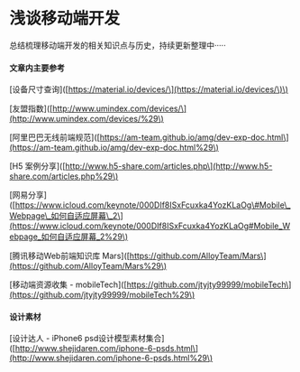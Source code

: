 # 浅谈移动端开发

总结梳理移动端开发的相关知识点与历史，持续更新整理中·····

#### 文章内主要参考

\[设备尺寸查询\]\([https://material.io/devices/\](https://material.io/devices/\)\)

\[友盟指数\]\([http://www.umindex.com/devices/\](http://www.umindex.com/devices/%29\)

\[阿里巴巴无线前端规范\]\([https://am-team.github.io/amg/dev-exp-doc.html\](https://am-team.github.io/amg/dev-exp-doc.html%29\)

\[H5 案例分享\]\([http://www.h5-share.com/articles.php\](http://www.h5-share.com/articles.php%29\)

\[网易分享\]\([https://www.icloud.com/keynote/000DIf8ISxFcuxka4YozKLaOg\#Mobile\_Webpage\_如何自适应屏幕\_2\](https://www.icloud.com/keynote/000DIf8ISxFcuxka4YozKLaOg#Mobile_Webpage_如何自适应屏幕_2%29\)

\[腾讯移动Web前端知识库 Mars\]\([https://github.com/AlloyTeam/Mars\](https://github.com/AlloyTeam/Mars%29\)

\[移动端资源收集 - mobileTech\]\([https://github.com/jtyjty99999/mobileTech\](https://github.com/jtyjty99999/mobileTech%29\)

#### 设计素材

\[设计达人 - iPhone6 psd设计模型素材集合\]\([http://www.shejidaren.com/iphone-6-psds.html\](http://www.shejidaren.com/iphone-6-psds.html%29\)

